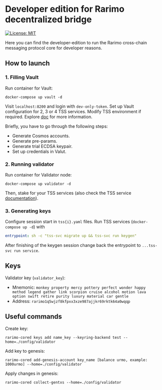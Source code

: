 # Developer edition for Rarimo decentralized bridge

[![License: MIT](https://img.shields.io/badge/License-MIT-yellow.svg)](https://opensource.org/licenses/MIT)

Here you can find the developer-edition to run the Rarimo cross-chain messaging protocol core for developer reasons.

## How to launch

### 1.  Filling Vault

Run container for Vault:
```shell
docker-compose up vault -d
```

Visit `localhost:8200` and login with `dev-only-token`. 
Set up Vault configuration for 2, 3 or 4 TSS services. Modify TSS environment if required. 
Explore [doc](https://github.com/rarimo/tss-svc#setup-the-hashicorp-vault-and-create-secret-for-your-tss-type-kv-version-2) for more information.

Briefly, you have to go through the following steps:
- Generate Cosmos accounts.
- Generate pre-params.
- Generate trial ECDSA keypair.
- Set up credentials in Valut.

### 2. Running validator

Run container for Validator node:
```shell
docker-compose up validator -d
```

Then, stake for your TSS services (also check the TSS service [documentation](https://github.com/rarimo/tss-svc#stake-tokens-to-become-an-active-party)).

### 3.  Generating keys

Configure session start in `tss{i}.yaml` files. Run TSS services (`docker-compose up -d`) with
```yaml
entrypoint: sh -c "tss-svc migrate up && tss-svc run keygen"
```
After finishing of the keygen session change back the entrypoint to `...tss-svc run service`.

## Keys

Validator key (`validator_key`):
* Mnemonic: `monkey property mercy pottery perfect wonder happy method legend gather link scorpion cruise alcohol motion lava option swift retire purity luxury material car gentle`
* Address: `rarimo1q5wjzf8kfpxx3xze987ajjkr69rktk64a0wqqp`

## Useful commands

Create key:
```shell
rarimo-cored keys add name_key --keyring-backend test --home=./config/validator
```

Add key to genesis:
```shell
rarimo-cored add-genesis-account key_name [balance urmo, example: 1000urmo] --home=./config/validator
```

Apply changes in genesis:
```shell
rarimo-cored collect-gentxs --home=./config/validator
```
